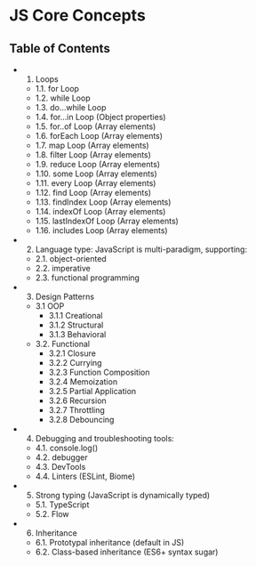 # JS Core Concepts

## Table of Contents

- 1. Loops
  - 1.1. for Loop
  - 1.2. while Loop
  - 1.3. do...while Loop
  - 1.4. for...in Loop (Object properties)
  - 1.5. for..of Loop (Array elements)
  - 1.6. forEach Loop (Array elements)
  - 1.7. map Loop (Array elements)
  - 1.8. filter Loop (Array elements)
  - 1.9. reduce Loop (Array elements)
  - 1.10. some Loop (Array elements)
  - 1.11. every Loop (Array elements)
  - 1.12. find Loop (Array elements)
  - 1.13. findIndex Loop (Array elements)
  - 1.14. indexOf Loop (Array elements)
  - 1.15. lastIndexOf Loop (Array elements)
  - 1.16. includes Loop (Array elements)

- 2. Language type: JavaScript is multi-paradigm, supporting:
  - 2.1. object-oriented
  - 2.2. imperative
  - 2.3. functional programming

- 3. Design Patterns
  - 3.1 OOP
    - 3.1.1 Creational
    - 3.1.2 Structural
    - 3.1.3 Behavioral
  - 3.2. Functional
    - 3.2.1 Closure
    - 3.2.2 Currying
    - 3.2.3 Function Composition
    - 3.2.4 Memoization
    - 3.2.5 Partial Application
    - 3.2.6 Recursion
    - 3.2.7 Throttling
    - 3.2.8 Debouncing

- 4. Debugging and troubleshooting tools:
  - 4.1. console.log()
  - 4.2. debugger
  - 4.3. DevTools
  - 4.4. Linters (ESLint, Biome)

- 5. Strong typing (JavaScript is dynamically typed)
  - 5.1. TypeScript
  - 5.2. Flow

- 6. Inheritance
  - 6.1. Prototypal inheritance (default in JS)
  - 6.2. Class-based inheritance (ES6+ syntax sugar)

